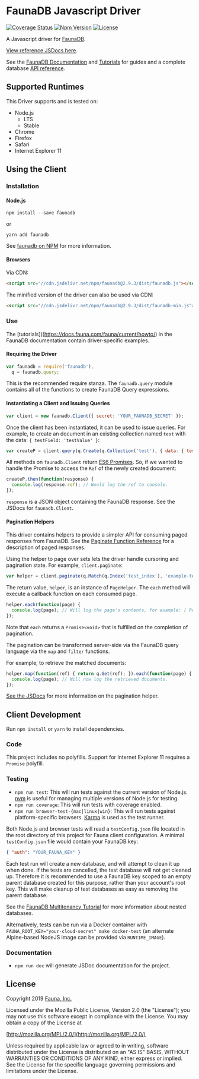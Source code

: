 # FaunaDB Javascript Driver

[![Coverage Status](https://img.shields.io/codecov/c/github/fauna/faunadb-js/master.svg?maxAge=21600)](https://codecov.io/gh/fauna/faunadb-js/branch/master)
[![Npm Version](https://img.shields.io/npm/v/faunadb.svg?maxAge=21600)](https://www.npmjs.com/package/faunadb)
[![License](https://img.shields.io/badge/license-MPL_2.0-blue.svg?maxAge=2592000)](https://raw.githubusercontent.com/fauna/faunadb-js/master/LICENSE)

A Javascript driver for [FaunaDB](https://fauna.com).

[View reference JSDocs here](https://fauna.github.com/faunadb-js).

See the [FaunaDB Documentation](https://docs.fauna.com/) and
[Tutorials](https://docs.fauna.com/fauna/current/howto/) for guides and
a complete database [API
reference](https://docs.fauna.com/fauna/current/reference/queryapi/).

## Supported Runtimes

This Driver supports and is tested on:

* Node.js
  * LTS
  * Stable
* Chrome
* Firefox
* Safari
* Internet Explorer 11

## Using the Client

### Installation

#### Node.js

`npm install --save faunadb`

or

`yarn add faunadb`

See [faunadb on NPM](https://npmjs.com/package/faunadb) for more information.

#### Browsers

Via CDN:

```html
<script src="//cdn.jsdelivr.net/npm/faunadb@2.9.3/dist/faunadb.js"></script>
```

The minified version of the driver can also be used via CDN:

```html
<script src="//cdn.jsdelivr.net/npm/faunadb@2.9.3/dist/faunadb-min.js"></script>
```

### Use

The [tutorials]((https://docs.fauna.com/fauna/current/howto/) in the
FaunaDB documentation contain driver-specific examples.

#### Requiring the Driver

```javascript
var faunadb = require('faunadb'),
  q = faunadb.query;
```

This is the recommended require stanza. The `faunadb.query` module contains all
of the functions to create FaunaDB Query expressions.

#### Instantiating a Client and Issuing Queries
```javascript
var client = new faunadb.Client({ secret: 'YOUR_FAUNADB_SECRET' });
```

Once the client has been instantiated, it can be used to issue queries. For
example, to create an document in an existing collection named `test` with the data:
`{ testField: 'testValue' }`:

```javascript
var createP = client.query(q.Create(q.Collection('test'), { data: { testField: 'testValue' } }));
```

All methods on `faunadb.Client` return [ES6 Promises](https://developer.mozilla.org/en-US/docs/Web/JavaScript/Reference/Global_Objects/Promise).
So, if we wanted to handle the Promise to access the `Ref` of the newly created
document:

```javascript
createP.then(function(response) {
  console.log(response.ref); // Would log the ref to console.
});
```

`response` is a JSON object containing the FaunaDB response. See the JSDocs for
`faunadb.Client`.

#### Pagination Helpers

This driver contains helpers to provide a simpler API for consuming paged
responses from FaunaDB. See the [Paginate Function Reference](https://docs.fauna.com/fauna/current/reference/queryapi/read/paginate)
for a description of paged responses.

Using the helper to page over sets lets the driver handle cursoring and
pagination state. For example, `client.paginate`:

```javascript
var helper = client.paginate(q.Match(q.Index('test_index'), 'example-term'));
```

The return value, `helper`, is an instance of `PageHelper`. The `each` method will execute a
callback function on each consumed page.

```javascript
helper.each(function(page) {
  console.log(page); // Will log the page's contents, for example: [ Ref("collections/test/1234"), ... ]
});
```

Note that `each` returns a `Promise<void>` that is fulfilled on the completion
of pagination.

The pagination can be transformed server-side via the FaunaDB query language
via the `map` and `filter` functions.

For example, to retrieve the matched documents:

```javascript
helper.map(function(ref) { return q.Get(ref); }).each(function(page) {
  console.log(page); // Will now log the retrieved documents.
});
```

[See the JSDocs](https://fauna.github.com/faunadb-js/PageHelper.html) for
more information on the pagination helper.

## Client Development

Run `npm install` or `yarn` to install dependencies.

### Code

This project includes no polyfills. Support for Internet Explorer 11 requires 
a `Promise` polyfill. 

### Testing

* `npm run test`: This will run tests against the current version of Node.js.
  [nvm](https://github.com/creationix/nvm) is useful for managing multiple
  versions of Node.js for testing.
* `npm run coverage`: This will run tests with coverage enabled.
* `npm run browser-test-{mac|linux|win}`: This will run tests against
  platform-specific browsers.  [Karma](https://karma-runner.github.io/1.0/index.html)
  is used as the test runner.

Both Node.js and browser tests will read a `testConfig.json` file located in
the root directory of this project for Fauna client configuration. A minimal
`testConfig.json` file would contain your FaunaDB key:

```json
{ "auth": "YOUR_FAUNA_KEY" }
```

Each test run will create a new database, and will attempt to clean it up when
done. If the tests are cancelled, the test database will not get cleaned up.
Therefore it is recommended to use a FaunaDB key scoped to an empty parent
database created for this purpose, rather than your account's root key. This
will make cleanup of test databases as easy as removing the parent database.

See the [FaunaDB Multitenancy
Tutorial](https://docs.fauna.com/fauna/current/howto/multitenant) for
more information about nested databases.

Alternatively, tests can be run via a Docker container with
`FAUNA_ROOT_KEY="your-cloud-secret" make docker-test` (an alternate
Alpine-based NodeJS image can be provided via `RUNTIME_IMAGE`).

### Documentation

* `npm run doc` will generate JSDoc documentation for the project.

## License

Copyright 2019 [Fauna, Inc.](https://fauna.com/)

Licensed under the Mozilla Public License, Version 2.0 (the "License"); you may
not use this software except in compliance with the License. You may obtain a
copy of the License at

[http://mozilla.org/MPL/2.0/](http://mozilla.org/MPL/2.0/)

Unless required by applicable law or agreed to in writing, software distributed
under the License is distributed on an "AS IS" BASIS, WITHOUT WARRANTIES OR
CONDITIONS OF ANY KIND, either express or implied. See the License for the
specific language governing permissions and limitations under the License.
